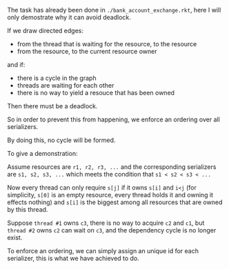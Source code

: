The task has already been done in `./bank_account_exchange.rkt`,
here I will only demostrate why it can avoid deadlock.

If we draw directed edges:

* from the thread that is waiting for the resource, to the resource
* from the resource, to the current resource owner

and if:

* there is a cycle in the graph
* threads are waiting for each other
* there is no way to yield a resouce that has been owned

Then there must be a deadlock.

So in order to prevent this from happening,
we enforce an ordering over all serializers.

By doing this, no cycle will be formed.

To give a demonstration:

Assume resources are `r1, r2, r3, ...` and
the corresponding serializers are `s1, s2, s3, ...`
which meets the condition that `s1 < s2 < s3 < ...`

Now every thread can only require `s[j]` if it owns
`s[i]` and `i<j` (for simplicity, `s[0]` is an empty resource,
every thread holds it and owning it effects nothing)
and `s[i]` is the biggest among all resources that are owned by this thread.

Suppose `thread #1` owns `c3`, there is no way to acquire `c2` and `c1`,
but `thread #2` owns `c2` can wait on `c3`,
and the dependency cycle is no longer exist.

To enforce an ordering, we can simply assign an unique id for each
serializer, this is what we have achieved to do.
